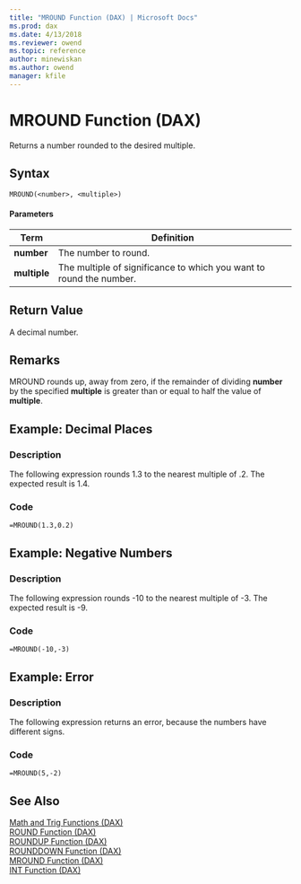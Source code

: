 ```yaml
---
title: "MROUND Function (DAX) | Microsoft Docs"
ms.prod: dax
ms.date: 4/13/2018
ms.reviewer: owend
ms.topic: reference
author: minewiskan
ms.author: owend
manager: kfile
---
```

# MROUND Function (DAX)
Returns a number rounded to the desired multiple.  
  
## Syntax  
  
```  
MROUND(<number>, <multiple>)  
```  
  
#### Parameters  
  
|Term|Definition|  
|--------|--------------|  
|**number**|The number to round.|  
|**multiple**|The multiple of significance to which you want to round the number.|  
  
## Return Value  
A decimal number.  
  
## Remarks  
MROUND rounds up, away from zero, if the remainder of dividing **number** by the specified **multiple** is greater than or equal to half the value of **multiple**.  
  
## Example: Decimal Places  
  
### Description  
The following expression rounds 1.3 to the nearest multiple of .2. The expected result is 1.4.  
  
### Code  
  
```  
=MROUND(1.3,0.2)  
```  
  
## Example: Negative Numbers  
  
### Description  
The following expression rounds -10 to the nearest multiple of -3. The expected result is -9.  
  
### Code  
  
```  
=MROUND(-10,-3)  
```  
  
## Example: Error  
  
### Description  
The following expression returns an error, because the numbers have different signs.  
  
### Code  
  
```  
=MROUND(5,-2)  
```  
  
## See Also  
[Math and Trig Functions &#40;DAX&#41;](math-and-trig-functions-dax.md)  
[ROUND Function &#40;DAX&#41;](round-function-dax.md)  
[ROUNDUP Function &#40;DAX&#41;](roundup-function-dax.md)  
[ROUNDDOWN Function &#40;DAX&#41;](rounddown-function-dax.md)  
[MROUND Function &#40;DAX&#41;](mround-function-dax.md)  
[INT Function &#40;DAX&#41;](int-function-dax.md)  
  
